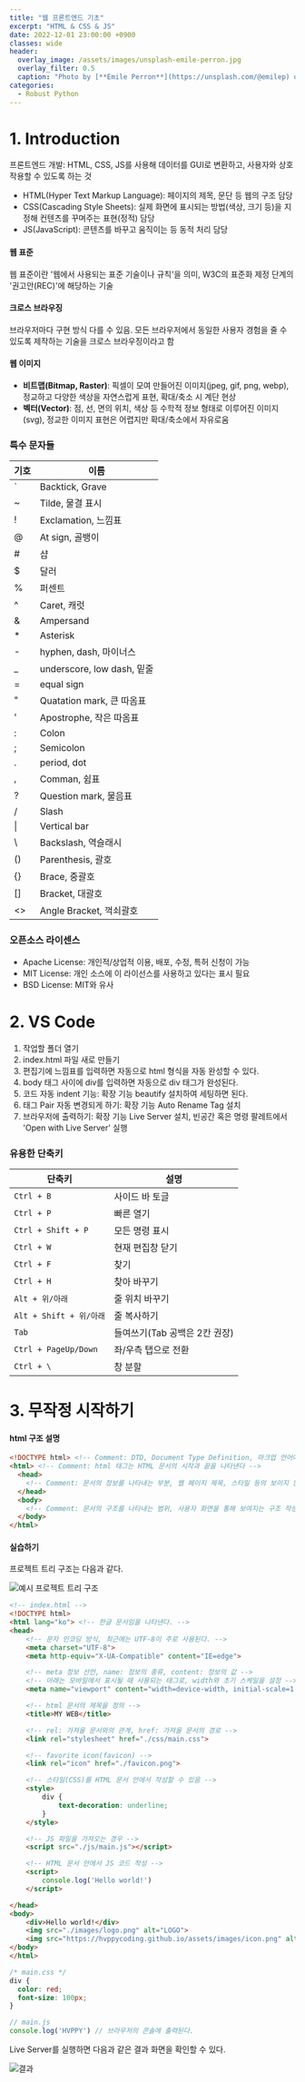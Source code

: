 ```yaml
---
title: "웹 프론트엔드 기초"
excerpt: "HTML & CSS & JS"
date: 2022-12-01 23:00:00 +0900
classes: wide
header:
  overlay_image: /assets/images/unsplash-emile-perron.jpg
  overlay_filter: 0.5
  caption: "Photo by [**Emile Perron**](https://unsplash.com/@emilep) on [**Unsplash**](https://unsplash.com/)"
categories:
  - Robust Python
---
```


# 1. Introduction

프론트엔드 개발: HTML, CSS, JS를 사용해 데이터를 GUI로 변환하고, 사용자와 상호 작용할 수 있도록 하는 것

- HTML(Hyper Text Markup Language): 페이지의 제목, 문단 등 웹의 구조 담당
- CSS(Cascading Style Sheets): 실제 화면에 표시되는 방법(색상, 크기 등)을 지정해 컨텐츠를 꾸며주는 표현(정적) 담당
- JS(JavaScript): 콘텐츠를 바꾸고 움직이는 등 동적 처리 담당

#### 웹 표준
웹 표준이란 '웹에서 사용되는 표준 기술이나 규칙'을 의미,
W3C의 표준화 제정 단계의 '권고안(REC)'에 해당하는 기술

#### 크로스 브라우징
브라우저마다 구현 방식 다를 수 있음. 모든 브라우저에서 동일한 사용자 경험을 줄 수 있도록 제작하는 기술을 크로스 브라우징이라고 함

#### 웹 이미지
- **비트맵(Bitmap, Raster)**: 픽셀이 모여 만들어진 이미지(jpeg, gif, png, webp), 정교하고 다양한 색상을 자연스럽게 표현, 확대/축소 시 계단 현상
- **벡터(Vector)**: 점, 선, 면의 위치, 색상 등 수학적 정보 형태로 이루어진 이미지(svg), 정교한 이미지 표현은 어렵지만 확대/축소에서 자유로움

### 특수 문자들

| 기호| 이름                 |
|-----|---------------------|
| \`  | Backtick, Grave     |
| ~   | Tilde, 물결 표시 |
| !   | Exclamation, 느낌표 |
| @   | At sign, 골뱅이 |
| #   | 샵 |
| $   | 달러 |
| %   | 퍼센트 |
| ^   | Caret, 캐럿 |
| &   | Ampersand |
| *   | Asterisk |
| -   | hyphen, dash, 마이너스 |
| _   | underscore, low dash, 밑줄 |
| =   | equal sign |
| "   | Quatation mark, 큰 따옴표 |
| '   | Apostrophe, 작은 따옴표 |
| :   | Colon |
| ;   | Semicolon |
| .   | period, dot |
| ,   | Comman, 쉼표 |
| ?   | Question mark, 물음표 |
| /   | Slash |
| \|   | Vertical bar |
| \\   | Backslash, 역슬래시 |
| ()   | Parenthesis, 괄호 |
| {}   | Brace, 중괄호 |
| []   | Bracket, 대괄호 |
| <>   | Angle Bracket, 꺽쇠괄호 |

### 오픈소스 라이센스
- Apache License: 개인적/상업적 이용, 배포, 수정, 특허 신청이 가능
- MIT License: 개인 소스에 이 라이선스를 사용하고 있다는 표시 필요
- BSD License: MIT와 유사


# 2. VS Code

1. 작업할 폴더 열기
2. index.html 파일 새로 만들기
3. 편집기에 느낌표를 입력하면 자동으로 html 형식을 자동 완성할 수 있다.
4. body 태그 사이에 div를 입력하면 자동으로 div 태그가 완성된다.
5. 코드 자동 indent 기능: 확장 기능 beautify 설치하여 세팅하면 된다.
6. 태그 Pair 자동 변경되게 하기: 확장 기능 Auto Rename Tag 설치
7. 브라우저에 출력하기: 확장 기능 Live Server 설치, 빈공간 혹은 명령 팔레트에서 'Open with Live Server' 실행

### 유용한 단축키

| 단축키 | 설명 |
|-------|------|
| `Ctrl + B` | 사이드 바 토글 |
| `Ctrl + P` | 빠른 열기 |
| `Ctrl + Shift + P` | 모든 명령 표시 |
| `Ctrl + W` | 현재 편집창 닫기 |
| `Ctrl + F` | 찾기 |
| `Ctrl + H` | 찾아 바꾸기 |
| `Alt + 위/아래` | 줄 위치 바꾸기 |
| `Alt + Shift + 위/아래` | 줄 복사하기 |
| `Tab` | 들여쓰기(Tab 공백은 2칸 권장) |
| `Ctrl + PageUp/Down` | 좌/우측 탭으로 전환 |
| `Ctrl + \` | 창 분할 |


# 3. 무작정 시작하기

#### html 구조 설명

```html
<!DOCTYPE html> <!-- Comment: DTD, Document Type Definition, 마크업 언어에서 문서 형식을 정의, 웹 브라우저가 해석 시 사용 -->
<html> <!-- Comment: html 태그는 HTML 문서의 시작과 끝을 나타낸다 -->
  <head>
    <!-- Comment: 문서의 정보를 나타내는 부분, 웹 페이지 제목, 스타일 등의 보이지 않는 정보 작성 -->
  </head>
  <body>
    <!-- Comment: 문서의 구조를 나타내는 범위, 사용자 화면을 통해 보여지는 구조 작성하는 부분 -->
  </body>
</html>
```
 
#### 실습하기

프로젝트 트리 구조는 다음과 같다.

![예시 프로젝트 트리 구조]({{site.baseurl}}/assets/images/2022-12-05-project-tree.png)

```html
<!-- index.html -->
<!DOCTYPE html>
<html lang="ko"> <!-- 한글 문서임을 나타낸다. -->
<head>
    <!-- 문자 인코딩 방식, 최근에는 UTF-8이 주로 사용된다. -->
    <meta charset="UTF-8">
    <meta http-equiv="X-UA-Compatible" content="IE=edge">

    <!-- meta 정보 선언, name: 정보의 종류, content: 정보의 값 -->
    <!-- 아래는 모바일에서 표시될 때 사용되는 태그로, width와 초기 스케일을 설정 -->
    <meta name="viewport" content="width=device-width, initial-scale=1.0">

    <!-- html 문서의 제목을 정의 -->
    <title>MY WEB</title>

    <!-- rel: 가져올 문서와의 관계, href: 가져올 문서의 경로 -->
    <link rel="stylesheet" href="./css/main.css">

    <!-- favorite icon(favicon) -->
    <link rel="icon" href="./favicon.png">

    <!-- 스타일(CSS)를 HTML 문서 안에서 작성할 수 있음 -->
    <style>
        div {
            text-decoration: underline;
        }
    </style>

    <!-- JS 파일을 가져오는 경우 -->
    <script src="./js/main.js"></script>

    <!-- HTML 문서 안에서 JS 코드 작성 -->
    <script>
        console.log('Hello world!')
    </script>

</head>
<body>
    <div>Hello world!</div>
    <img src="./images/logo.png" alt="LOGO">
    <img src="https://hvppycoding.github.io/assets/images/icon.png" alt="LOGO">
</body>
</html>
```

```css
/* main.css */
div {
  color: red;
  font-size: 100px;
}
```

```js
// main.js
console.log('HVPPY') // 브라우저의 콘솔에 출력된다.
```

Live Server를 실행하면 다음과 같은 결과 화면을 확인할 수 있다.

![결과]({{site.baseurl}}/assets/images/2022-12-05-result.png)


